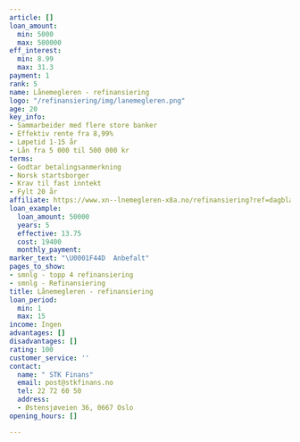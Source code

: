 ```yaml
---
article: []
loan_amount:
  min: 5000
  max: 500000
eff_interest:
  min: 8.99
  max: 31.3
payment: 1
rank: 5
name: Lånemegleren - refinansiering
logo: "/refinansiering/img/lanemegleren.png"
age: 20
key_info:
- Sammarbeider med flere store banker
- Effektiv rente fra 8,99%
- Løpetid 1-15 år
- Lån fra 5 000 til 500 000 kr
terms:
- Godtar betalingsanmerkning
- Norsk startsborger
- Krav til fast inntekt
- Fylt 20 år
affiliate: https://www.xn--lnemegleren-x8a.no/refinansiering?ref=dagbladet
loan_example:
  loan_amount: 50000
  years: 5
  effective: 13.75
  cost: 19400
  monthly_payment: 
marker_text: "\U0001F44D  Anbefalt"
pages_to_show:
- smnlg - topp 4 refinansiering
- smnlg - Refinansiering
title: Lånemegleren - refinansiering
loan_period:
  min: 1
  max: 15
income: Ingen
advantages: []
disadvantages: []
rating: 100
customer_service: ''
contact:
  name: " STK Finans"
  email: post@stkfinans.no
  tel: 22 72 60 50
  address:
  - Østensjøveien 36, 0667 Oslo
opening_hours: []

---
```


